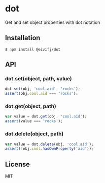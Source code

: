 
# dot

  Get and set object properties with dot notation

## Installation

    $ npm install @eivifj/dot

## API

### dot.set(object, path, value)
```js
dot.set(obj, 'cool.aid', 'rocks');
assert(obj.cool.aid === 'rocks');
```

### dot.get(object, path)
```js
var value = dot.get(obj, 'cool.aid');
assert(value === 'rocks');
```

### dot.delete(object, path)
```js
var value = dot.delete(obj, 'cool.aid');
assert(!obj.cool.hasOwnProperty('aid'));
```

## License

  MIT
